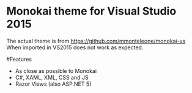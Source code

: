 # Monokai theme for Visual Studio 2015
The actual theme is from https://github.com/mmonteleone/monokai-vs
When imported in VS2015 does not work as expected.

#Features
* As close as possible to Monokai
* C#, XAML, XML, CSS and JS
* Razor Views (also ASP.NET 5)
